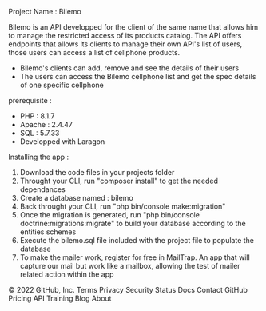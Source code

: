 Project Name : Bilemo <br/>

Bilemo is an API developped for the client of the same name that allows him to manage the restricted access of its products catalog. The API offers endpoints that allows its clients to manage their own API's list of users, those users can access a list of cellphone products.<br/>

<ul>
    <li>Bilemo's clients can add, remove and see the details of their users</li>
    <li> The users can access the Bilemo cellphone list and get the spec details of one specific cellphone</li>
</ul>

prerequisite :<br/>

<ul>
    <li> PHP : 8.1.7</li>
    <li> Apache : 2.4.47 </li>
    <li> SQL : 5.7.33 </li>
    <li> Developped with Laragon </li>
</ul>

Installing the app :<br/>

<ol>    
    <li>Download the code files in your projects folder</li>
    <li>Throught your CLI, run "composer install" to get the needed dependances</li>
    <li>Create a database named : bilemo</li>
    <li>Back throught your CLI, run "php bin/console make:migration"</li>
    <li>Once the migration is generated, run "php bin/console doctrine:migrations:migrate" to build your database according to the entities schemes</li>
    <li>Execute the bilemo.sql file included with the project file to populate the database</li>
    <li>To make the mailer work, register for free in MailTrap. An app that will capture our mail but work like a mailbox, allowing the test of mailer related action within the app </li>
</ol>

© 2022 GitHub, Inc.
Terms
Privacy
Security
Status
Docs
Contact GitHub
Pricing
API
Training
Blog
About